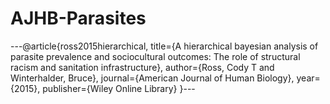# AJHB-Parasites

---@article{ross2015hierarchical, title={A hierarchical bayesian analysis of parasite prevalence and sociocultural outcomes: The role of structural racism and sanitation infrastructure}, author={Ross, Cody T and Winterhalder, Bruce}, journal={American Journal of Human Biology}, year={2015}, publisher={Wiley Online Library} }---

